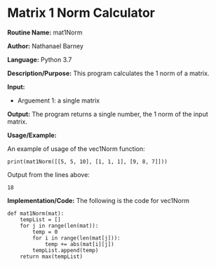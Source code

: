 # Matrix 1 Norm Calculator

**Routine Name:**           mat1Norm

**Author:** Nathanael Barney

**Language:** Python 3.7

**Description/Purpose:** This program calculates the 1 norm of a matrix. 

**Input:** 
* Arguement 1: a single matrix

**Output:** The program returns a single number, the 1 norm of the input matrix.

**Usage/Example:**

An example of usage of the vec1Norm function:

```
print(mat1Norm([[5, 5, 10], [1, 1, 1], [9, 8, 7]]))
```

Output from the lines above:

```
18 
```

**Implementation/Code:** The following is the code for vec1Norm

```
def mat1Norm(mat):
    tempList = []
    for j in range(len(mat)):
        temp = 0
        for i in range(len(mat[j])):
            temp += abs(mat[i][j])
        tempList.append(temp)
    return max(tempList)
```
